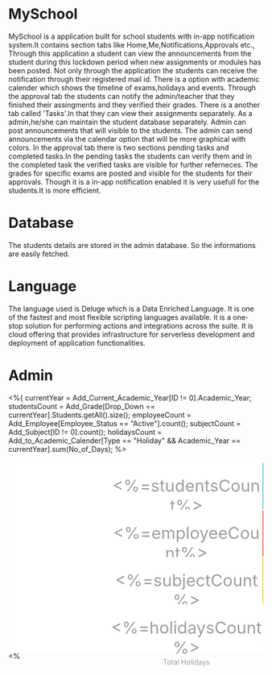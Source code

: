 # MySchool
MySchool is a application built for school students with in-app notification system.It contains section tabs like Home,Me,Notifications,Approvals etc.,
Through this application a student can view the announcements from the student during this lockdown period when new assignments or modules has been posted.
Not only through the application the students can receive the notification through their registered mail id.
There is a option with academic calender which shows the timeline of exams,holidays and events.
Through the approval tab the students can notify the admin/teacher that they finished their assingments and they verified their grades.
There is a another tab called 'Tasks'.In that they can view their assignments separately.
As a admin,he/she can maintain the student database separately.
Admin can post announcements that will visible to the students.
The admin can send announcements via the calendar option that will be more graphical with colors.
In the approval tab there is two sections pending tasks and completed tasks.In the pending tasks the students can verify them and in the completed task the verified tasks are visible for further referneces.
The grades for specific exams are posted and visible for the students for their approvals.
Though it is a in-app notification enabled it is very usefull for the students.It is more efficient.
# Database
The students details are stored in the admin database.
So the informations are easily fetched.
# Language
The language used is Deluge which is a Data Enriched Language.
It is one of the fastest and most flexible scripting languages available.
it is a one-stop solution for performing actions and integrations across the suite.
It is cloud offering that provides infrastructure for serverless development and deployment of application functionalities.
# Admin
<%{
	currentYear = Add_Current_Academic_Year[ID != 0].Academic_Year;
	studentsCount = Add_Grade[Drop_Down == currentYear].Students.getAll().size();
	employeeCount = Add_Employee[Employee_Status == "Active"].count();
	subjectCount = Add_Subject[ID != 0].count();
	holidaysCount = Add_to_Academic_Calender[Type == "Holiday" && Academic_Year == currentYear].sum(No_of_Days);
	%>
<style>
.col-sm-6 {
    width: 100%;
}
.view-header>.row h3 {
    font-size: 19px;
    color: #333945;
    line-height: 40px;
    font-weight: inherit;
}
.view-header>.row {
    margin-left: -21px;
	
}
.row {
    padding-top: 4px;
    margin-left: -15px;
    margin-right: 0px;
}
.customBadge
						  {
						  width:100%;
						  //height:100%;
						  border:1px solid white;
						  border-radius:3px;
						  background:white;
						  display:inline-block;
						  height: 92px;
						  }
						  .iconDiv
						  {
						  width: 35%;
						  //height:100%;
						  border-radius: 3px 0px 0px 3px;
						  //padding:20px 0px 20px 0px;
						  padding:6% 0px;
						  float:left;
						  padding-left : 5%;
						  }
						  .iconDiv .zc-li-solid
						  {
						  font-size: 60px;
						  //color: white;
						  }
						   .contentDiv
						  {
						  //height:100%;
						  float:right;
						  width:60%;
						  text-align:center;
						  //padding-top: 12px;
						  //padding-bottom: 11px;
						  padding-top: 5%;
						  padding-bottom: 4%;
						  color: #9e9e9e;
						  }
						  .numSpan
						  {
						  font-size: 33px;
						  }
						  .contentDiv font
						  {
							  font-size : 14px;
						  }
						  .row
						  {
							  padding-top: 4px;
							  margin-left : 0px;
							  margin-right : 0px;
						  }
/* 						  .zcp-col span i{
							  color: #594DFB;
						  } */
</style>
 <div class="row" >
						  <div class="col-md-3" >
						  <div class="customBadge" style="border-right:2px solid #6acbca;">
						  <div class="iconDiv" style="color: #6acbca;">
						  <i class="education-hat zc-li-solid" ></i>
						  </div>
						  <a href="#Report:Student_Details?Status=Active" target="_blank">
						  <div class="contentDiv">
						  <span class="numSpan"><%=studentsCount%></span><br>
						  <font >Total Students</font>
						  </div>
						  </a>
						  </div>
						  </div>
						  <div class="col-md-3" >
						  <div class="customBadge" style="border-right:2px solid #fb6c5e;">
						  <div class="iconDiv" style="color: #fb6c5e;">
						  <i class="zc-li-solid users-multiple-19" ></i>
						  </div>
						  <a href="#Report:Employee_Details?Status=Active" target="_blank">
						  <div class="contentDiv">
						  <span class="numSpan"><%=employeeCount%></span><br>
						  <font >Total Employees</font>
						  </div>
						  </a>
						  </div>
						  </div>
						  <div class="col-md-3" >
						  <div class="customBadge" style="border-right:2px solid #f8d347;">
						  <div class="iconDiv" style="color: #f8d347;">
						  <i class="zc-li-solid files-book-08" style="font-size: 55px;" ></i>
						  </div>
						  <a href="#Report:All_Subjects" target="_blank">
						  <div class="contentDiv">
						  <span class="numSpan"><%=subjectCount%></span><br>
						  <font >Total Subjects</font>
						  </div>
						  </a>
						  </div>
						  </div>
						  <div class="col-md-3" >
						  <div class="customBadge">
						  <div class="iconDiv" style="color: #55c8f1;">
						  <i class="zc-li-solid ui-1-calendar-check-62" style="font-size: 53px;" ></i>
						  </div>
						  <a href="#Report:Holidays" target="_blank">
						  <div class="contentDiv">
						  <span class="numSpan"><%=holidaysCount%></span><br>
						  <font>Total Holidays</font>
						  </div>
						  </a>
						  </div>
						  </div>
						  </div>
<%





